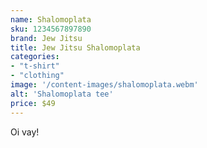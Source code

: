 ```yaml
---
name: Shalomoplata
sku: 1234567897890
brand: Jew Jitsu
title: Jew Jitsu Shalomoplata
categories:
- "t-shirt"
- "clothing"
image: '/content-images/shalomoplata.webm'
alt: 'Shalomoplata tee'
price: $49
---
```


Oi vay!
